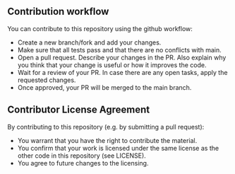 ## Contribution workflow

You can contribute to this repository using the github workflow:

- Create a new branch/fork and add your changes.
- Make sure that all tests pass and that there are no conflicts with main.
- Open a pull request. Describe your changes in the PR. Also explain why you think that your change is useful or how it improves the code.
- Wait for a review of your PR. In case there are any open tasks, apply the requested changes.
- Once approved, your PR will be merged to the main branch.

## Contributor License Agreement

By contributing to this repository (e.g. by submitting a pull request):

- You warrant that you have the right to contribute the material.
- You confirm that your work is licensed under the same license as the other code in this repository (see LICENSE).
- You agree to future changes to the licensing.

